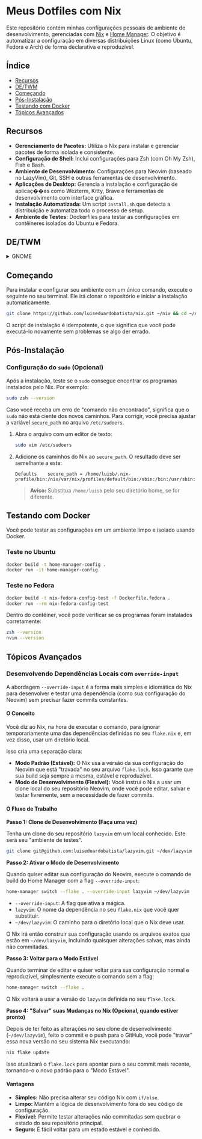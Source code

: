 # Meus Dotfiles com Nix

Este repositório contém minhas configurações pessoais de ambiente de desenvolvimento, gerenciadas com [Nix](https://nixos.org/) e [Home Manager](https://github.com/nix-community/home-manager). O objetivo é automatizar a configuração em diversas distribuições Linux (como Ubuntu, Fedora e Arch) de forma declarativa e reproduzível.

## Índice

- [Recursos](#recursos)
- [DE/TWM](#detwm)
- [Começando](#começando)
- [Pós-Instalação](#pós-instalação)
- [Testando com Docker](#testando-com-docker)
- [Tópicos Avançados](#tópicos-avançados)

## Recursos

- **Gerenciamento de Pacotes:** Utiliza o Nix para instalar e gerenciar pacotes de forma isolada e consistente.
- **Configuração de Shell:** Inclui configurações para Zsh (com Oh My Zsh), Fish e Bash.
- **Ambiente de Desenvolvimento:** Configurações para Neovim (baseado no LazyVim), Git, SSH e outras ferramentas de desenvolvimento.
- **Aplicações de Desktop:** Gerencia a instalação e configuração de aplicaç��es como Wezterm, Kitty, Brave e ferramentas de desenvolvimento com interface gráfica.
- **Instalação Automatizada:** Um script `install.sh` que detecta a distribuição e automatiza todo o processo de setup.
- **Ambiente de Testes:** Dockerfiles para testar as configurações em contêineres isolados do Ubuntu e Fedora.

## DE/TWM

<details>
<summary>GNOME</summary>

A configuração do GNOME é projetada para ser minimalista, focada em produtividade e orientada pelo teclado, transformando o ambiente de desktop padrão em um Tiling Window Manager (TWM) eficiente.

- **Tiling Window Manager com Forge:** A extensão [Forge](https://extensions.gnome.org/extension/4481/forge/) é o coração do setup, organizando as janelas em layouts de tiling automaticamente. Isso elimina a necessidade de gerenciar janelas manualmente e maximiza o uso do espaço da tela.
- **Interface Minimalista:** Extensões como [Just Perfection](https://extensions.gnome.org/extension/3843/just-perfection/) são usadas para remover elementos da interface que causam distração, como o painel superior e pop-ups de notificação, resultando em um ambiente de trabalho mais limpo.
- **Workspaces Dinâmicos com Space Bar:** A extensão [Space Bar](https://extensions.gnome.org/extension/5357/space-bar/) cria uma barra de workspaces minimalista e eficiente, permitindo a navegação rápida entre áreas de trabalho.
- **Foco no Teclado:** Todos os atalhos de teclado foram remapeados para serem intuitivos e eficientes, permitindo que a maioria das ações (abrir apps, mover janelas, trocar de workspace) seja feita sem tocar no mouse.

O objetivo final é um ambiente de desktop que se sente como um TWM tradicional (como i3 ou Hyprland), mas com a estabilidade e integração do GNOME.

</details>

## Começando

Para instalar e configurar seu ambiente com um único comando, execute o seguinte no seu terminal. Ele irá clonar o repositório e iniciar a instalação automaticamente.

```bash
git clone https://github.com/luiseduardobatista/nix.git ~/nix && cd ~/nix && ./install.sh
```

O script de instalação é idempotente, o que significa que você pode executá-lo novamente sem problemas se algo der errado.

## Pós-Instalação

### Configuração do `sudo` (Opcional)

Após a instalação, teste se o `sudo` consegue encontrar os programas instalados pelo Nix. Por exemplo:

```bash
sudo zsh --version
```

Caso você receba um erro de "comando não encontrado", significa que o `sudo` não está ciente dos novos caminhos. Para corrigir, você precisa ajustar a variável `secure_path` no arquivo `/etc/sudoers`.

1. Abra o arquivo com um editor de texto:

    ```bash
    sudo vim /etc/sudoers
    ```

2. Adicione os caminhos do Nix ao `secure_path`. O resultado deve ser semelhante a este:

    ```
    Defaults    secure_path = /home/luisb/.nix-profile/bin:/nix/var/nix/profiles/default/bin:/sbin:/bin:/usr/sbin:/usr/bin
    ```

    > **Aviso:** Substitua `/home/luisb` pelo seu diretório home, se for diferente.

## Testando com Docker

Você pode testar as configurações em um ambiente limpo e isolado usando Docker.

### Teste no Ubuntu

```bash
docker build -t home-manager-config .
docker run -it home-manager-config
```

### Teste no Fedora

```bash
docker build -t nix-fedora-config-test -f Dockerfile.fedora .
docker run --rm nix-fedora-config-test
```

Dentro do contêiner, você pode verificar se os programas foram instalados corretamente:

```bash
zsh --version
nvim --version
```

## Tópicos Avançados

### Desenvolvendo Dependências Locais com `override-input`

A abordagem `--override-input` é a forma mais simples e idiomática do Nix para desenvolver e testar uma dependência (como sua configuração do Neovim) sem precisar fazer commits constantes.

#### O Conceito

Você diz ao Nix, na hora de executar o comando, para ignorar temporariamente uma das dependências definidas no seu `flake.nix` e, em vez disso, usar um diretório local.

Isso cria uma separação clara:

- **Modo Padrão (Estável):** O Nix usa a versão da sua configuração do Neovim que está "travada" no seu arquivo `flake.lock`. Isso garante que sua build seja sempre a mesma, estável e reproduzível.
- **Modo de Desenvolvimento (Flexível):** Você instrui o Nix a usar um clone local do seu repositório Neovim, onde você pode editar, salvar e testar livremente, sem a necessidade de fazer commits.

#### O Fluxo de Trabalho

**Passo 1: Clone de Desenvolvimento (Faça uma vez)**

Tenha um clone do seu repositório `lazyvim` em um local conhecido. Este será seu "ambiente de testes".

```bash
git clone git@github.com:luiseduardobatista/lazyvim.git ~/dev/lazyvim
```

**Passo 2: Ativar o Modo de Desenvolvimento**

Quando quiser editar sua configuração do Neovim, execute o comando de build do Home Manager com a flag `--override-input`:

```bash
home-manager switch --flake . --override-input lazyvim ~/dev/lazyvim
```

- `--override-input`: A flag que ativa a mágica.
- `lazyvim`: O nome da dependência no seu `flake.nix` que você quer substituir.
- `~/dev/lazyvim`: O caminho para o diretório local que o Nix deve usar.

O Nix irá então construir sua configuração usando os arquivos exatos que estão em `~/dev/lazyvim`, incluindo quaisquer alterações salvas, mas ainda não commitadas.

**Passo 3: Voltar para o Modo Estável**

Quando terminar de editar e quiser voltar para sua configuração normal e reproduzível, simplesmente execute o comando sem a flag:

```bash
home-manager switch --flake .
```

O Nix voltará a usar a versão do `lazyvim` definida no seu `flake.lock`.

**Passo 4: "Salvar" suas Mudanças no Nix (Opcional, quando estiver pronto)**

Depois de ter feito as alterações no seu clone de desenvolvimento (`~/dev/lazyvim`), feito o commit e o push para o GitHub, você pode "travar" essa nova versão no seu sistema Nix executando:

```bash
nix flake update
```

Isso atualizará o `flake.lock` para apontar para o seu commit mais recente, tornando-o o novo padrão para o "Modo Estável".

#### Vantagens

- **Simples:** Não precisa alterar seu código Nix com `if/else`.
- **Limpo:** Mantém a lógica de desenvolvimento fora do seu código de configuração.
- **Flexível:** Permite testar alterações não commitadas sem quebrar o estado do seu repositório principal.
- **Seguro:** É fácil voltar para um estado estável e conhecido.
